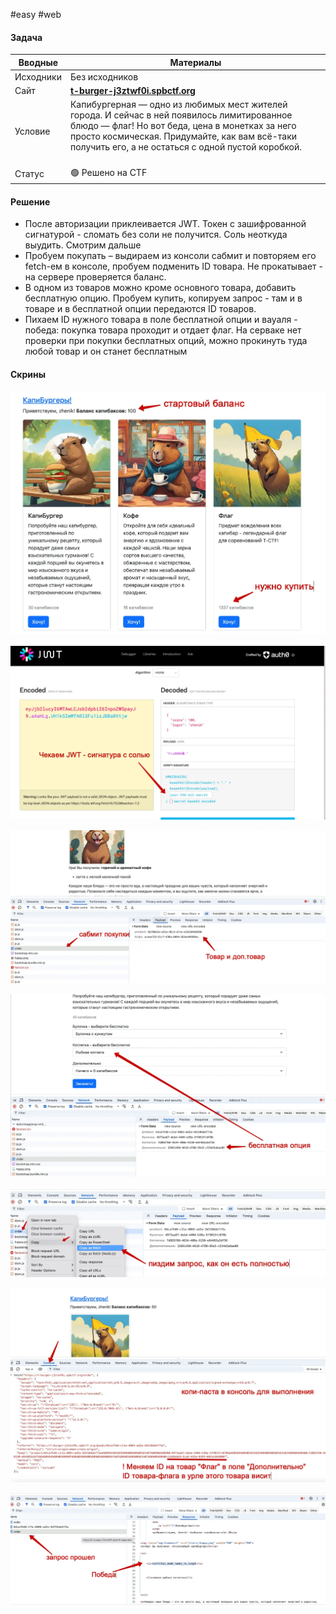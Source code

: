 #easy #web

#### Задача

| Вводные   | Материалы                                                                                                                                                                                                                                                     |
| --------- | ------------------------------------------------------------------------------------------------------------------------------------------------------------------------------------------------------------------------------------------------------------- |
| Исходники | Без исходников                                                                                                                                                                                                                                                |
| Сайт      | [**t-burger-j3ztwf0i.spbctf.org**](https://t-burger-j3ztwf0i.spbctf.org)                                                                                                                                                                                      |
| Условие   | Капибургерная — одно из любимых мест жителей города. И сейчас в ней появилось лимитированное блюдо — флаг! Но вот беда, цена в монетках за него просто космическая. Придумайте, как вам всё-таки получить его, а не остаться с одной пустой коробкой.<br><br> |
| Статус    | 🟢 Решено на CTF                                                                                                                                                                                                                                              |

#### Решение
- После авторизации приклеивается JWT. Токен с зашифрованной сигнатурой - сломать без соли не получится. Соль неоткуда выудить. Смотрим дальше
- Пробуем покупать – выдираем из консоли сабмит и повторяем его fetch-ем в консоле, пробуем подменить ID товара. Не прокатывает - на сервере проверяется баланс.
- В одном из товаров можно кроме основного товара, добавить бесплатную опцию. Пробуем купить, копируем запрос - там и в товаре и в бесплатной опции передаются ID товаров. 
- Пихаем ID нужного товара в поле бесплатной опции и вауаля - победа: покупка товара проходит и отдает флаг. На серваке нет проверки при покупки бесплатных опций, можно прокинуть туда любой товар и он станет бесплатным


#### Скрины

![](./assets/image-11.webp)

![](./assets/image-12.webp)

![](./assets/image-13.webp)

![](./assets/image-14.webp)

![](./assets/image-15.webp)

![](./assets/image-16.webp)

![](./assets/image-17.webp)